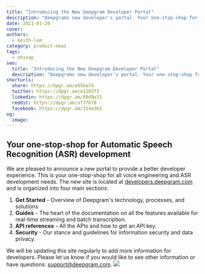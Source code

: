 ```yaml
---
title: "Introducing the New Deepgram Developer Portal"
description: "Deepgrams new developer's portal. Your one-stop-shop for developing with the most accurate, fastest and cost effective speech recognition platform."
date: 2021-01-20
cover: 
authors:
  - keith-lam
category: product-news
tags:
  - ohsnap
seo:
  title: "Introducing the New Deepgram Developer Portal"
  description: "Deepgrams new developer's portal. Your one-stop-shop for developing with the most accurate, fastest and cost effective speech recognition platform."
shorturls:
  share: https://dpgr.am/e65ba7d
  twitter: https://dpgr.am/e1165f3
  linkedin: https://dpgr.am/89d9e31
  reddit: https://dpgr.am/af7f678
  facebook: https://dpgr.am/314e362
og:
  image: 
---
```


## Your one-stop-shop for Automatic Speech Recognition (ASR) development

We are pleased to announce a new portal to provide a better developer experience. This is your one-stop-shop for all voice engineering and ASR development needs. The new site is located at [developers.deepgram.com](https://developers.deepgram.com/) and is organized into four main sections:

1.  **Get Started** - Overview of Deepgram's technology, processes, and solutions
2.  **Guides** - The heart of the documentation on all the features available for real-time streaming and batch transcription.
3.  **API references** - All the APIs and how to get an API key.
4.  **Security** -  Our stance and guidelines for information security and data privacy.

We will be updating this site regularly to add more information for developers. Please let us know if you would like to see other information or have questions: [support@deepgram.com](mailto:deepgram.comnull). ![](https://deepgram.com/wp-content/uploads/2021/01/developer-screenshot-300x137.jpg)
